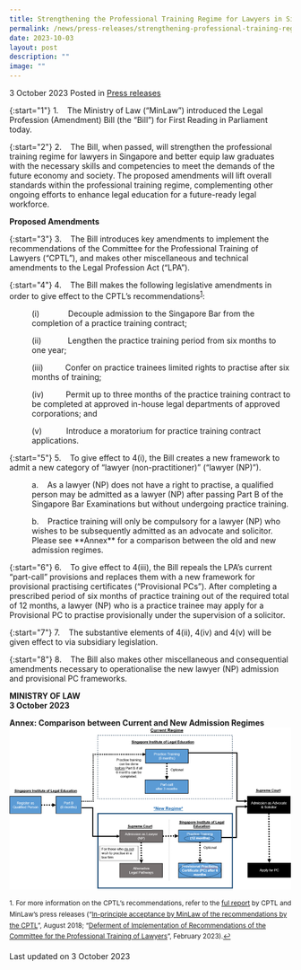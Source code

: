```yaml
---
title: Strengthening the Professional Training Regime for Lawyers in Singapore
permalink: /news/press-releases/strengthening-professional-training-regime-for-lawyers-sg/
date: 2023-10-03
layout: post
description: ""
image: ""
---
```

3 October 2023 Posted in [Press releases](/news/press-releases)

{:start="1"}
1.&nbsp;&nbsp;&nbsp; The Ministry of Law (“MinLaw”) introduced the Legal Profession (Amendment) Bill (the “Bill”) for First Reading in Parliament today.

{:start="2"}
2.&nbsp;&nbsp;&nbsp; The Bill, when passed, will strengthen the professional training regime for lawyers in Singapore and better equip law graduates with the necessary skills and competencies to meet the demands of the future economy and society. The proposed amendments will lift overall standards within the professional training regime, complementing other ongoing efforts to enhance legal education for a future-ready legal workforce.

**Proposed Amendments**

{:start="3"}
3.&nbsp;&nbsp;&nbsp; The Bill introduces key amendments to implement the recommendations of the Committee for the Professional Training of Lawyers (“CPTL”), and makes other miscellaneous and technical amendments to the Legal Profession Act (“LPA”).

{:start="4"}
4.&nbsp;&nbsp;&nbsp; The Bill makes the following legislative amendments in order to give effect to the CPTL’s recommendations<sup><a href="#fn1" id="ref1">1</a></sup>:

<p style="margin-left: 40px">(i)&nbsp;&nbsp;&nbsp;&nbsp;&nbsp;&nbsp;&nbsp;&nbsp;&nbsp;&nbsp;&nbsp;&nbsp; Decouple admission to the Singapore Bar from the completion of a practice training contract;</p>

<p style="margin-left: 40px">(ii)&nbsp;&nbsp;&nbsp;&nbsp;&nbsp;&nbsp;&nbsp;&nbsp;&nbsp;&nbsp;&nbsp; Lengthen the practice training period from six months to one year;</p>

<p style="margin-left: 40px">(iii)&nbsp;&nbsp;&nbsp;&nbsp;&nbsp;&nbsp;&nbsp;&nbsp;&nbsp; Confer on practice trainees limited rights to practise after six months of training;</p>

<p style="margin-left: 40px">(iv)&nbsp;&nbsp;&nbsp;&nbsp;&nbsp;&nbsp;&nbsp;&nbsp;&nbsp; Permit up to three months of the practice training contract to be completed at approved in-house legal departments of approved corporations; and</p>

<p style="margin-left: 40px">(v)&nbsp;&nbsp;&nbsp;&nbsp;&nbsp;&nbsp;&nbsp;&nbsp;&nbsp;&nbsp; Introduce a moratorium for practice training contract applications.</p>

{:start="5"}
5.&nbsp;&nbsp;&nbsp; To give effect to 4(i), the Bill creates a new framework to admit a new category of “lawyer (non-practitioner)” (“lawyer (NP)”).

<p style="margin-left: 40px">a.&nbsp;&nbsp;&nbsp; As a lawyer (NP) does not have a right to practise, a qualified person may be admitted as a lawyer (NP) after passing Part B of the Singapore Bar Examinations but without undergoing practice training.</p>

<p style="margin-left: 40px">b.&nbsp;&nbsp;&nbsp; Practice training will only be compulsory for a lawyer (NP) who wishes to be subsequently admitted as an advocate and solicitor. Please see **Annex** for a comparison between the old and new admission regimes.</p>

{:start="6"}
6.&nbsp;&nbsp;&nbsp; To give effect to 4(iii), the Bill repeals the LPA’s current “part-call” provisions and replaces them with a new framework for provisional practising certificates (“Provisional PCs”). After completing a prescribed period of six months of practice training out of the required total of 12 months, a lawyer (NP) who is a practice trainee may apply for a Provisional PC to practise provisionally under the supervision of a solicitor.

{:start="7"}
7.&nbsp;&nbsp;&nbsp; The substantive elements of 4(ii), 4(iv) and 4(v) will be given effect to via subsidiary legislation.

{:start="8"}
8.&nbsp;&nbsp;&nbsp; The Bill also makes other miscellaneous and consequential amendments necessary to operationalise the new lawyer (NP) admission and provisional PC frameworks.


**MINISTRY OF LAW**
<br>**3 October 2023**

**Annex: Comparison between Current and New Admission Regimes**
![](/images/news/press-releases/2023/comparison.png)


<p><sup id="fn1">1. For more information on the CPTL’s recommendations, refer to the <a href="http://www.judiciary.gov.sg/docs/default-source/default-document-library/law_reports.pdf?sfvrsn=eeea2aa9_0">ful report</a> by CPTL and MinLaw’s press releases (“<a href="https://www.mlaw.gov.sg/news/press-releases/law-ministry-accepts-recommendations-to-strengthen-professional">In-principle acceptance by MinLaw of the recommendations by the CPTL</a>”, August 2018; “<a href="https://www.mlaw.gov.sg/news/press-releases/2023-02-28-deferment-of-implementation-recommendations-cptl/">Deferment of Implementation of Recommendations of the Committee for the Professional Training of Lawyers</a>”, February 2023).<a href="#ref1" title="Jump back to footnote 1 in the text.">↩</a></sup></p>


<p class="right-side-updated">Last updated on 3 October 2023</p>